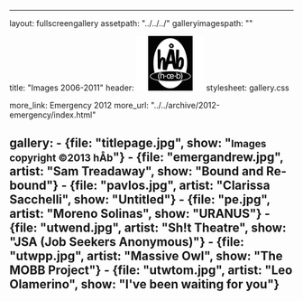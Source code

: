---

layout: fullscreengallery
assetpath: "../../../"
galleryimagespath: ""

title: "Images 2006-2011"
header: <img src="logo.png">
stylesheet: gallery.css

more_link: Emergency 2012
more_url: "../../archive/2012-emergency/index.html"

gallery:
    -   {file: "titlepage.jpg", show: "<small>Images copyright &copy;2013 hÅb</small>"}
    -   {file: "emergandrew.jpg", artist: "Sam Treadaway", show: "Bound and Re-bound"}
    -   {file: "pavlos.jpg", artist: "Clarissa Sacchelli", show: "Untitled"}
    -   {file: "pe.jpg", artist: "Moreno Solinas", show: "URANUS"}
    -   {file: "utwend.jpg", artist: "Sh!t Theatre", show: "JSA (Job Seekers Anonymous)"}
    -   {file: "utwpp.jpg", artist: "Massive Owl", show: "The MOBB Project"}
    -   {file: "utwtom.jpg", artist: "Leo Olamerino", show: "I've been waiting for you"}
---